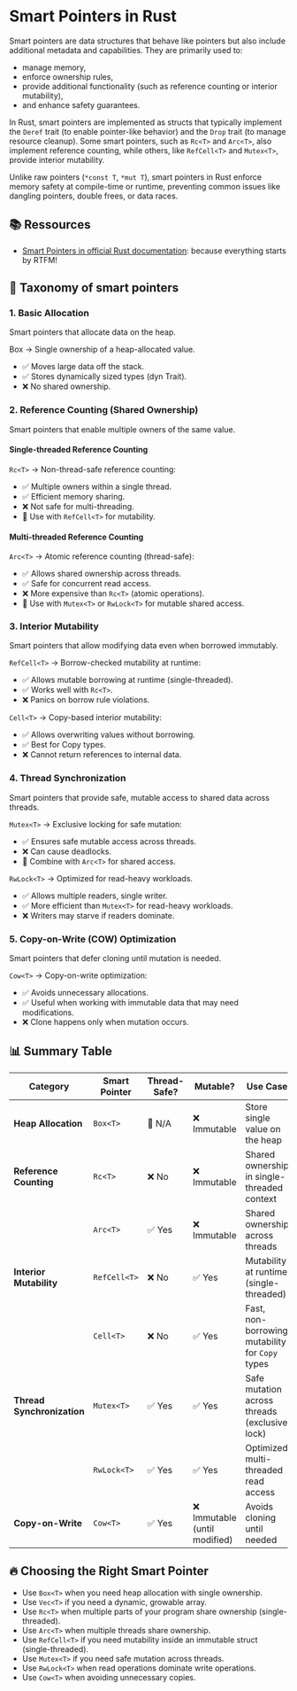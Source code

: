 # Smart Pointers in Rust

Smart pointers are data structures that behave like pointers but also include additional metadata and capabilities. They are primarily used to:

- manage memory,
- enforce ownership rules,
- provide additional functionality (such as reference counting or interior mutability),
- and enhance safety guarantees.

In Rust, smart pointers are implemented as structs that typically implement the `Deref` trait (to enable pointer-like behavior) and the `Drop` trait (to manage resource cleanup). Some smart pointers, such as `Rc<T>` and `Arc<T>`, also implement reference counting, while others, like `RefCell<T>` and `Mutex<T>`, provide interior mutability.

Unlike raw pointers (`*const T`, `*mut T`), smart pointers in Rust enforce memory safety at compile-time or runtime, preventing common issues like dangling pointers, double frees, or data races.

## 📚 Ressources

- [Smart Pointers in official Rust documentation](https://doc.rust-lang.org/book/ch15-00-smart-pointers.html): because everything starts by RTFM!

## 🧬 Taxonomy of smart pointers

### 1. Basic Allocation

Smart pointers that allocate data on the heap.

Box<T> → Single ownership of a heap-allocated value.

- ✅ Moves large data off the stack.
- ✅ Stores dynamically sized types (dyn Trait).
- ❌ No shared ownership.

### 2. Reference Counting (Shared Ownership)

Smart pointers that enable multiple owners of the same value.

#### Single-threaded Reference Counting

`Rc<T>` → Non-thread-safe reference counting:

- ✅ Multiple owners within a single thread.
- ✅ Efficient memory sharing.
- ❌ Not safe for multi-threading.
- 🔄 Use with `RefCell<T>` for mutability.

#### Multi-threaded Reference Counting

`Arc<T>` → Atomic reference counting (thread-safe):

- ✅ Allows shared ownership across threads.
- ✅ Safe for concurrent read access.
- ❌ More expensive than `Rc<T>` (atomic operations).
- 🔄 Use with `Mutex<T>` or `RwLock<T>` for mutable shared access.

### 3. Interior Mutability

Smart pointers that allow modifying data even when borrowed immutably.

`RefCell<T>` → Borrow-checked mutability at runtime:

- ✅ Allows mutable borrowing at runtime (single-threaded).
- ✅ Works well with `Rc<T>`.
- ❌ Panics on borrow rule violations.

`Cell<T>` → Copy-based interior mutability:

- ✅ Allows overwriting values without borrowing.
- ✅ Best for Copy types.
- ❌ Cannot return references to internal data.

### 4. Thread Synchronization

Smart pointers that provide safe, mutable access to shared data across threads.

`Mutex<T>` → Exclusive locking for safe mutation:

- ✅ Ensures safe mutable access across threads.
- ❌ Can cause deadlocks.
- 🔄 Combine with `Arc<T>` for shared access.

`RwLock<T>` → Optimized for read-heavy workloads.

- ✅ Allows multiple readers, single writer.
- ✅ More efficient than `Mutex<T>` for read-heavy workloads.
- ❌ Writers may starve if readers dominate.

### 5. Copy-on-Write (COW) Optimization

Smart pointers that defer cloning until mutation is needed.

`Cow<T>` → Copy-on-write optimization:

- ✅ Avoids unnecessary allocations.
- ✅ Useful when working with immutable data that may need modifications.
- ❌ Clone happens only when mutation occurs.

## 📊 Summary Table

| Category                   | Smart Pointer | Thread-Safe? | Mutable? | Use Case |
|----------------------------|--------------|-------------|----------|---------|
| **Heap Allocation**        | `Box<T>`     | 🚫 N/A | ❌ Immutable | Store single value on the heap |
| **Reference Counting**     | `Rc<T>`      | ❌ No  | ❌ Immutable | Shared ownership in single-threaded context |
|                            | `Arc<T>`     | ✅ Yes | ❌ Immutable | Shared ownership across threads |
| **Interior Mutability**    | `RefCell<T>` | ❌ No  | ✅ Yes | Mutability at runtime (single-threaded) |
|                            | `Cell<T>`    | ❌ No  | ✅ Yes | Fast, non-borrowing mutability for `Copy` types |
| **Thread Synchronization** | `Mutex<T>`   | ✅ Yes | ✅ Yes | Safe mutation across threads (exclusive lock) |
|                            | `RwLock<T>`  | ✅ Yes | ✅ Yes | Optimized multi-threaded read access |
| **Copy-on-Write**         | `Cow<T>`     | ✅ Yes | ❌ Immutable (until modified) | Avoids cloning until needed |

## 🔥 Choosing the Right Smart Pointer

- Use `Box<T>` when you need heap allocation with single ownership.
- Use `Vec<T>` if you need a dynamic, growable array.
- Use `Rc<T>` when multiple parts of your program share ownership (single-threaded).
- Use `Arc<T>` when multiple threads share ownership.
- Use `RefCell<T>` if you need mutability inside an immutable struct (single-threaded).
- Use `Mutex<T>` if you need safe mutation across threads.
- Use `RwLock<T>` when read operations dominate write operations.
- Use `Cow<T>` when avoiding unnecessary copies.
